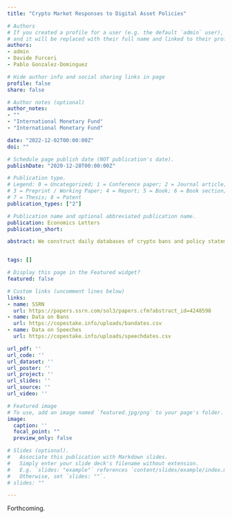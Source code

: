 ```yaml
---
title: "Crypto Market Responses to Digital Asset Policies"

# Authors
# If you created a profile for a user (e.g. the default `admin` user), write the username (folder name) here 
# and it will be replaced with their full name and linked to their profile.
authors:
- admin
- Davide Furceri
- Pablo Gonzalez-Dominguez

# Hide author info and social sharing links in page
profile: false
share: false

# Author notes (optional)
author_notes:
- ""
- "International Monetary Fund"
- "International Monetary Fund"

date: "2022-12-02T00:00:00Z"
doi: ""

# Schedule page publish date (NOT publication's date).
publishDate: "2020-12-28T00:00:00Z"

# Publication type.
# Legend: 0 = Uncategorized; 1 = Conference paper; 2 = Journal article;
# 3 = Preprint / Working Paper; 4 = Report; 5 = Book; 6 = Book section;
# 7 = Thesis; 8 = Patent
publication_types: ["2"]

# Publication name and optional abbreviated publication name.
publication: Economics Letters
publication_short: 

abstract: We construct daily databases of crypto bans and policy statements concerning central bank digital currencies (CBDCs) to estimate their effects on crypto trading volumes for an unbalanced panel of 116 countries from November 2016 to December 2021. We find that trading volume falls by up to 55% in the week after the announcement of a ban, and by up to 25% after a CBDC-supportive speech by senior central bank officials. For the strictest bans, this reduction persists over the subsequent quarter, driven by a reduction in trading by institutional investors. The results suggest that crypto market participants pay significant attention to government policy on digital assets.


tags: []

# Display this page in the Featured widget?
featured: false

# Custom links (uncomment lines below)
links:
- name: SSRN
  url: https://papers.ssrn.com/sol3/papers.cfm?abstract_id=4248598
- name: Data on Bans
  url: https://copestake.info/uploads/bandates.csv
- name: Data on Speeches
  url: https://copestake.info/uploads/speechdates.csv

url_pdf: ''
url_code: ''
url_dataset: ''
url_poster: ''
url_project: ''
url_slides: ''
url_source: ''
url_video: ''

# Featured image
# To use, add an image named `featured.jpg/png` to your page's folder. 
image:
  caption: ''
  focal_point: ""
  preview_only: false

# Slides (optional).
#   Associate this publication with Markdown slides.
#   Simply enter your slide deck's filename without extension.
#   E.g. `slides: "example"` references `content/slides/example/index.md`.
#   Otherwise, set `slides: ""`.
# slides: ""

---
```


Forthcoming.
